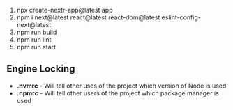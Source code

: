 1. npx create-nextr-app@latest app
2. npm i next@latest react@latest react-dom@latest eslint-config-next@latest
3. npm run build
4. npm run lint
5. npm run start

## Engine Locking
- **.nvmrc** - Will tell other uses of the project which version of Node is used
- **.npmrc** - Will tell other users of the project which package manager is used